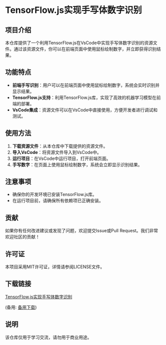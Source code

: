 # TensorFlow.js实现手写体数字识别

## 项目介绍

本仓库提供了一个利用TensorFlow.js在VsCode中实现手写体数字识别的资源文件。通过该资源文件，你可以在前端页面中使用鼠标绘制数字，并立即获得识别结果。

## 功能特点

- **前端手写识别**：用户可以在前端页面中使用鼠标绘制数字，系统会实时识别并显示结果。
- **TensorFlow.js支持**：利用TensorFlow.js库，实现了高效的机器学习模型在前端的部署。
- **VsCode集成**：资源文件可以在VsCode中直接使用，方便开发者进行调试和测试。

## 使用方法

1. **下载资源文件**：从本仓库中下载提供的资源文件。
2. **导入VsCode**：将资源文件导入到VsCode中。
3. **运行项目**：在VsCode中运行项目，打开前端页面。
4. **手写数字**：在页面上使用鼠标绘制数字，系统会立即显示识别结果。

## 注意事项

- 确保你的开发环境已安装TensorFlow.js库。
- 在运行项目前，请确保所有依赖项已正确安装。

## 贡献

如果你有任何改进建议或发现了问题，欢迎提交Issue或Pull Request。我们非常欢迎社区的贡献！

## 许可证

本项目采用MIT许可证，详情请参阅LICENSE文件。

## 下载链接
[TensorFlow.js实现手写体数字识别](https://pan.quark.cn/s/7f4ac0bfa9fe) 

(备用: [备用下载](https://pan.baidu.com/s/1-mNWit-kQ0VKLFBiE_mSYw?pwd=1234))

## 说明

该仓库仅用于学习交流，请勿用于商业用途。
